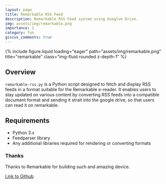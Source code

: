 ```yaml
---
layout: page
title: Remarkable RSS Feed
description: Remarkable RSS Feed system using Googlve Drive.
img: assets/img/remarkable.png
importance: 1
category: fun
giscus_comments: true
---
```


<div class="row">
    <div class="col-sm mt-3 mt-md-0">
        {% include figure.liquid loading="eager" path="assets/img/remarkable.png" title="remarkable" class="img-fluid rounded z-depth-1" %}
    </div>
</div>

## Overview

`remarkable-rss.py` is a Python script designed to fetch and display RSS feeds in a format suitable for the Remarkable e-reader. It enables users to stay updated on various content by converting RSS feeds into a compatible document format and sending it strait into the google drive, so that users can read it on remarkable.

## Requirements

- Python 3.x
- Feedparser library
- Any additional libraries required for rendering or converting formats

### Thanks

Thanks to Remarkable for building such and amazing device.

[Link to Github](https://github.com/eksubin/Remarkable-RSS-Feed)
